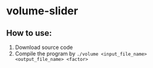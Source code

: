# volume-slider

## How to use:
 1. Download source code
 2. Compile the program by `./volume <input_file_name> <output_file_name> <factor>`

